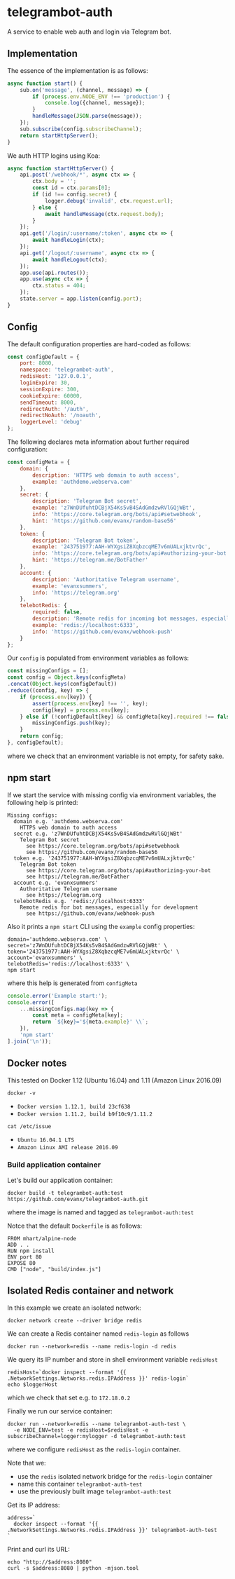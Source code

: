 # telegrambot-auth

A service to enable web auth and login via Telegram bot.

## Implementation

The essence of the implementation is as follows:
```javascript
async function start() {
    sub.on('message', (channel, message) => {
        if (process.env.NODE_ENV !== 'production') {
            console.log({channel, message});
        }
        handleMessage(JSON.parse(message));
    });
    sub.subscribe(config.subscribeChannel);
    return startHttpServer();
}
```

We auth HTTP logins using Koa:
```javascript
async function startHttpServer() {
    api.post('/webhook/*', async ctx => {
        ctx.body = '';
        const id = ctx.params[0];
        if (id !== config.secret) {
            logger.debug('invalid', ctx.request.url);
        } else {
            await handleMessage(ctx.request.body);
        }
    });
    api.get('/login/:username/:token', async ctx => {
        await handleLogin(ctx);
    });
    api.get('/logout/:username', async ctx => {
        await handleLogout(ctx);
    });
    app.use(api.routes());
    app.use(async ctx => {
        ctx.status = 404;
    });
    state.server = app.listen(config.port);
}
```

## Config

The default configuration properties are hard-coded as follows:
```javascript
const configDefault = {
    port: 8080,
    namespace: 'telegrambot-auth',
    redisHost: '127.0.0.1',
    loginExpire: 30,
    sessionExpire: 300,
    cookieExpire: 60000,
    sendTimeout: 8000,
    redirectAuth: '/auth',
    redirectNoAuth: '/noauth',
    loggerLevel: 'debug'
};
```

The following declares meta information about further required configuration:

```javascript
const configMeta = {
    domain: {
        description: 'HTTPS web domain to auth access',
        example: 'authdemo.webserva.com'
    },
    secret: {
        description: 'Telegram Bot secret',
        example: 'z7WnDUfuhtDCBjX54Ks5vB4SAdGmdzwRVlGQjWBt',
        info: 'https://core.telegram.org/bots/api#setwebhook',
        hint: 'https://github.com/evanx/random-base56'
    },
    token: {
        description: 'Telegram Bot token',
        example: '243751977:AAH-WYXgsiZ8XqbzcqME7v6mUALxjktvrQc',
        info: 'https://core.telegram.org/bots/api#authorizing-your-bot',
        hint: 'https://telegram.me/BotFather'
    },
    account: {
        description: 'Authoritative Telegram username',
        example: 'evanxsummers',
        info: 'https://telegram.org'
    },
    telebotRedis: {
        required: false,
        description: 'Remote redis for incoming bot messages, especially for development',
        example: 'redis://localhost:6333',
        info: 'https://github.com/evanx/webhook-push'
    }
};
```

Our `config` is populated from environment variables as follows:
```javascript
const missingConfigs = [];
const config = Object.keys(configMeta)
.concat(Object.keys(configDefault))
.reduce((config, key) => {
    if (process.env[key]) {
        assert(process.env[key] !== '', key);
        config[key] = process.env[key];
    } else if (!configDefault[key] && configMeta[key].required !== false) {
        missingConfigs.push(key);
    }
    return config;
}, configDefault);
```
where we check that an environment variable is not empty, for safety sake.

## npm start

If we start the service with missing config via environment variables, the following help is printed:
```shell
Missing configs:
  domain e.g. 'authdemo.webserva.com'
    HTTPS web domain to auth access
  secret e.g. 'z7WnDUfuhtDCBjX54Ks5vB4SAdGmdzwRVlGQjWBt'
    Telegram Bot secret
      see https://core.telegram.org/bots/api#setwebhook
      see https://github.com/evanx/random-base56
  token e.g. '243751977:AAH-WYXgsiZ8XqbzcqME7v6mUALxjktvrQc'
    Telegram Bot token
      see https://core.telegram.org/bots/api#authorizing-your-bot
      see https://telegram.me/BotFather
  account e.g. 'evanxsummers'
    Authoritative Telegram username
      see https://telegram.org
  telebotRedis e.g. 'redis://localhost:6333'
    Remote redis for bot messages, especially for development
      see https://github.com/evanx/webhook-push
```

Also it prints a `npm start` CLI using the `example` config properties:
```
domain='authdemo.webserva.com' \
secret='z7WnDUfuhtDCBjX54Ks5vB4SAdGmdzwRVlGQjWBt' \
token='243751977:AAH-WYXgsiZ8XqbzcqME7v6mUALxjktvrQc' \
account='evanxsummers' \
telebotRedis='redis://localhost:6333' \
npm start
```
where this help is generated from `configMeta`
```javascript
console.error('Example start:');
console.error([
    ...missingConfigs.map(key => {
        const meta = configMeta[key];
        return `${key}='${meta.example}' \\`;
    }),
    'npm start'
].join('\n'));
```

## Docker notes

This tested on Docker 1.12 (Ubuntu 16.04) and 1.11 (Amazon Linux 2016.09)
```
docker -v
```
- `Docker version 1.12.1, build 23cf638`
- `Docker version 1.11.2, build b9f10c9/1.11.2`

```
cat /etc/issue
```
- `Ubuntu 16.04.1 LTS`
- `Amazon Linux AMI release 2016.09`

### Build application container

Let's build our application container:
```shell
docker build -t telegrambot-auth:test https://github.com/evanx/telegrambot-auth.git
```
where the image is named and tagged as `telegrambot-auth:test`

Notce that the default `Dockerfile` is as follows:
```
FROM mhart/alpine-node
ADD . .
RUN npm install
ENV port 80
EXPOSE 80
CMD ["node", "build/index.js"]
```

## Isolated Redis container and network

In this example we create an isolated network:
```shell
docker network create --driver bridge redis
```

We can create a Redis container named `redis-login` as follows
```shell
docker run --network=redis --name redis-login -d redis
```

We query its IP number and store in shell environment variable `redisHost`
```
redisHost=`docker inspect --format '{{ .NetworkSettings.Networks.redis.IPAddress }}' redis-login`
echo $loggerHost
```
which we check that set e.g. to `172.18.0.2`

Finally we run our service container:
```shell
docker run --network=redis --name telegrambot-auth-test \
  -e NODE_ENV=test -e redisHost=$redisHost -e subscribeChannel=logger:mylogger -d telegrambot-auth:test
```
where we configure `redisHost` as the `redis-login` container.

Note that we:
- use the `redis` isolated network bridge for the `redis-login` container
- name this container `telegrambot-auth-test`
- use the previously built image `telegrambot-auth:test`

Get its IP address:
```
address=`
  docker inspect --format '{{ .NetworkSettings.Networks.redis.IPAddress }}' telegrambot-auth-test
`
```

Print and curl its URL:
```
echo "http://$address:8080"
curl -s $address:8080 | python -mjson.tool
```
